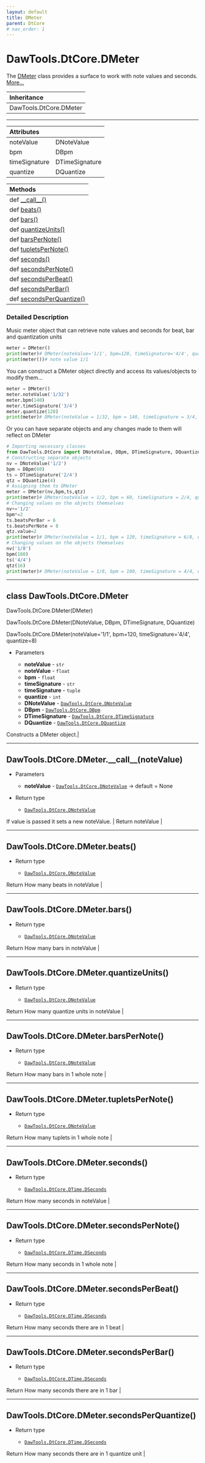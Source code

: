 ```yaml
---
layout: default
title: DMeter
parent: DtCore
# nav_order: 1
---
```


# DawTools.DtCore.DMeter

The [DMeter](dmeter.html#class-dawtoolsdtcoredmeter) class provides a surface
to work with note values and seconds. [More...](dmeter.html#detailed-description)

| Inheritance            |
|:-----------------------|
| DawTools.DtCore.DMeter|

***

| Attributes    |                  |
|:--------------|:-----------------|
| noteValue     | DNoteValue |
| bpm           | DBpm |
| timeSignature | DTimeSignature |
| quantize      | DQuantize |

| Methods |
|:----------|
|def [\_\_call\_\_()](dmeter.html#dawtoolsdtcoredmeter__call__notevalue)|
|def [beats()](dmeter.html#dawtoolsdtcoredmeterbeats)|
|def [bars()](dmeter.html#dawtoolsdtcoredmeterbars)|
|def [quantizeUnits()](dmeter.html#dawtoolsdtcoredmeterquantizeunits)|
|def [barsPerNote()](dmeter.html#dawtoolsdtcoredmeterbarspernote)|
|def [tupletsPerNote()](dmeter.html#dawtoolsdtcoredmetertupletspernote)|
|def [seconds()](dmeter.html#dawtoolsdtcoredmeterseconds)|
|def [secondsPerNote()](dmeter.htmll#dawtoolsdtcoredmetersecondspernote)|
|def [secondsPerBeat()](dmeter.html#dawtoolsdtcoredmetersecondsperbeat)|
|def [secondsPerBar()](dmeter.html#dawtoolsdtcoredmetersecondsperbar)|
|def [secondsPerQuantize()](dmeter.html#dawtoolsdtcoredmetersecondsperquantize)|

### Detailed Description
Music meter object that can retrieve note values
and seconds for beat, bar and quantization units
```python
meter = DMeter()
print(meter)# DMeter(noteValue='1/1', bpm=120, timeSignature='4/4', quantize=8)
print(meter())# note value 1/1
```
You can construct a DMeter object directly and access its
values/objects to modify them...
```python
meter = DMeter()
meter.noteValue('1/32')
meter.bpm(140)
meter.timeSignature('3/4')
meter.quantize(128)
print(meter)# DMeter(noteValue = 1/32, bpm = 140, timeSignature = 3/4, quantize = 128)
```
Or you can have separate objects and any changes made to them will reflect on DMeter
```python
# Importing necessary classes
from DawTools.DtCore import DNoteValue, DBpm, DTimeSignature, DQuantize
# Constructing separate objects
nv = DNoteValue('1/2')
bpm = DBpm(60)
ts = DTimeSignature('2/4')
qtz = DQuantize(4)
# Assigning them to DMeter
meter = DMeter(nv,bpm,ts,qtz)
print(meter)# DMeter(noteValue = 1/2, bpm = 60, timeSignature = 2/4, quantize = 4)
# Changing values on the objects themselves
nv+='1/2'
bpm*=2
ts.beatsPerBar = 6
ts.beatsPerNote = 8
qtz.value=2
print(meter)# DMeter(noteValue = 1/1, bpm = 120, timeSignature = 6/8, quantize = 2)
# Changing values on the objects themselves
nv('1/8')
bpm(180)
ts('4/4')
qtz(16)
print(meter)# DMeter(noteValue = 1/8, bpm = 180, timeSignature = 4/4, quantize = 16)
```

***

## class DawTools.DtCore.DMeter
DawTools.DtCore.DMeter(DMeter)

DawTools.DtCore.DMeter(DNoteValue, DBpm, DTimeSignature, DQuantize)

DawTools.DtCore.DMeter(noteValue='1/1', bpm=120, timeSignature='4/4', quantize=8)

* Parameters

  * **noteValue** - `str`
  * **noteValue** - `float`
  * **bpm** - `float`
  * **timeSignature** - `str`
  * **timeSignature** - `tuple`
  * **quantize** - `int`
  * **DNoteValue** - [`DawTools.DtCore.DNoteValue`](https://madponyinteractive.github.io/DawTools/DtCore/dnotevalue.html)
  * **DBpm** - [`DawTools.DtCore.DBpm`](https://madponyinteractive.github.io/DawTools/DtCore/dbpm.html)
  * **DTimeSignature** - [`DawTools.DtCore.DTimeSignature`](https://madponyinteractive.github.io/DawTools/DtCore/dtimesignature.html)
  * **DQuantize** - [`DawTools.DtCore.DQuantize`](https://madponyinteractive.github.io/DawTools/DtCore/dquantize.html)

Constructs a DMeter object.|

***

## DawTools.DtCore.DMeter.\_\_call\_\_(noteValue)
* Parameters

  * **noteValue** - [`DawTools.DtCore.DNoteValue`](https://madponyinteractive.github.io/DawTools/DtCore/dnotevalue.html) -> default = None

* Return type

  * [`DawTools.DtCore.DNoteValue`](https://madponyinteractive.github.io/DawTools/DtCore/dnotevalue.html)

If value is passed it sets a new noteValue. |
Return noteValue |

***

## DawTools.DtCore.DMeter.beats()

* Return type

  * [`DawTools.DtCore.DNoteValue`](https://madponyinteractive.github.io/DawTools/DtCore/dnotevalue.html)

Return How many beats in noteValue |

***

## DawTools.DtCore.DMeter.bars()

* Return type

  * [`DawTools.DtCore.DNoteValue`](https://madponyinteractive.github.io/DawTools/DtCore/dnotevalue.html)

Return How many bars in noteValue |

***

## DawTools.DtCore.DMeter.quantizeUnits()

* Return type

  * [`DawTools.DtCore.DNoteValue`](https://madponyinteractive.github.io/DawTools/DtCore/dnotevalue.html)

Return How many quantize units in noteValue |

***

## DawTools.DtCore.DMeter.barsPerNote()

* Return type

  * [`DawTools.DtCore.DNoteValue`](https://madponyinteractive.github.io/DawTools/DtCore/dnotevalue.html)

Return How many bars in 1 whole note |

***

## DawTools.DtCore.DMeter.tupletsPerNote()

* Return type

  * [`DawTools.DtCore.DNoteValue`](https://madponyinteractive.github.io/DawTools/DtCore/dnotevalue.html)

Return How many tuplets in 1 whole note |

***

## DawTools.DtCore.DMeter.seconds()

* Return type

  * [`DawTools.DtCore.DTime.DSeconds`](https://madponyinteractive.github.io/DawTools/DtCore/dtime.html#dawtoolsdtcoredtimedseconds)

Return How many seconds in noteValue |

***

## DawTools.DtCore.DMeter.secondsPerNote()

* Return type

  * [`DawTools.DtCore.DTime.DSeconds`](https://madponyinteractive.github.io/DawTools/DtCore/dtime.html#dawtoolsdtcoredtimedseconds)

Return How many seconds in 1 whole note |

***

## DawTools.DtCore.DMeter.secondsPerBeat()

* Return type

  * [`DawTools.DtCore.DTime.DSeconds`](https://madponyinteractive.github.io/DawTools/DtCore/dtime.html#dawtoolsdtcoredtimedseconds)

Return How many seconds there are in 1 beat |

***

## DawTools.DtCore.DMeter.secondsPerBar()

* Return type

  * [`DawTools.DtCore.DTime.DSeconds`](https://madponyinteractive.github.io/DawTools/DtCore/dtime.html#dawtoolsdtcoredtimedseconds)

Return How many seconds there are in 1 bar |

***

## DawTools.DtCore.DMeter.secondsPerQuantize()

* Return type

  * [`DawTools.DtCore.DTime.DSeconds`](https://madponyinteractive.github.io/DawTools/DtCore/dtime.html#dawtoolsdtcoredtimedseconds)

Return How many seconds there are in 1 quantize unit |
